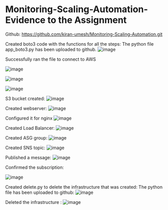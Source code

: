 # Monitoring-Scaling-Automation- **Evidence to the Assignment**

Github: https://github.com/kiran-umesh/Monitoring-Scaling-Automation.git

Created boto3 code with the functions for all the steps:
The python file app_boto3.py has been uploaded to github.
![image](https://github.com/user-attachments/assets/1fee96af-77da-4eca-ba1b-241cc6c54820)


 

Successfully ran the file to connect to AWS  

 ![image](https://github.com/user-attachments/assets/a44e235e-e4b2-42f6-b403-ab222a3e81ee)

 ![image](https://github.com/user-attachments/assets/e7320dfc-2b15-4fa6-9138-f6ec582b19f1)

![image](https://github.com/user-attachments/assets/76fc95f8-42bb-4753-bdf1-7ec922bde6d8)


S3 bucket created:
![image](https://github.com/user-attachments/assets/7b6b72a2-ff8a-4289-9a51-c543dc582bdc)

 
Created webserver:
 ![image](https://github.com/user-attachments/assets/f33333bb-941c-4336-9827-5c7ec65d4809)



Configured it for nginx
 ![image](https://github.com/user-attachments/assets/8da675da-2703-4c7c-ac30-28bae32d9358)


Created Load Balancer:
 ![image](https://github.com/user-attachments/assets/0a62f7b1-b3e7-4c68-9c1f-8ddd381086e6)

Created ASG group:
 ![image](https://github.com/user-attachments/assets/a8175451-233b-4b0c-a043-af1890ad0d91)

Created SNS topic:
 ![image](https://github.com/user-attachments/assets/c247c037-c724-4478-9566-70b8b45c2672)

Published a message:
 ![image](https://github.com/user-attachments/assets/9b28a333-e867-435c-8ace-2b93529ab062)

Confirmed the subscription:
 
![image](https://github.com/user-attachments/assets/5dfe4a03-c7fc-473c-8e16-930406497030)

Created delete.py to delete the infrastructure that was created:
The python file has been uploaded to github: 
 ![image](https://github.com/user-attachments/assets/0744bb22-8847-4484-a52d-4ea08d9bd68b)


Deleted the infrastructure :
 ![image](https://github.com/user-attachments/assets/bb18c6e2-13fc-4cef-8618-6c3f615b366a)

